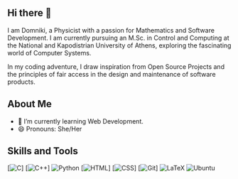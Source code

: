 ## Hi there 👋
I am Domniki, a Physicist with a passion for Mathematics and Software Development. I am currently pursuing an M.Sc. in Control and Computing at the National and Kapodistrian University of Athens, exploring the fascinating world of Computer Systems. 

In my coding adventure, I draw inspiration from Open Source Projects and the principles of fair access in the design and maintenance of software products.
<!--
**DomnikiB/DomnikiB** is a ✨ _special_ ✨ repository because its `README.md` (this file) appears on your GitHub profile.

Here are some ideas to get you started:

- 🔭 I’m currently working on ...
- 🌱 I’m currently learning ...
- 👯 I’m looking to collaborate on ...
- 🤔 I’m looking for help with ...
- 💬 Ask me about ...
- 📫 How to reach me: ...
- 😄 Pronouns: ...
- ⚡ Fun fact: ...
-->
## About Me
- 🌱 I’m currently learning Web Development.
- 😄 Pronouns: She/Her

## Skills and Tools
[![C](https://img.shields.io/badge/C-00599C?logo=c&logoColor=white)]
[![C++](https://img.shields.io/badge/C++-%2300599C.svg?logo=c%2B%2B&logoColor=white)]
![Python](https://img.shields.io/badge/--blue)
[![HTML](https://img.shields.io/badge/HTML-%23E34F26.svg?logo=html5&logoColor=white)]
[![CSS](https://img.shields.io/badge/CSS-1572B6?logo=css3&logoColor=fff)]
[![Git](https://img.shields.io/badge/Git-F05032?logo=git&logoColor=fff)]
![LaTeX](https://img.shields.io/badge/latex-%23008080.svg?style=for-the-badge&logo=latex&logoColor=white)
![Ubuntu](https://img.shields.io/badge/Ubuntu-E95420?style=for-the-badge&logo=ubuntu&logoColor=white)

<!-- - **Programming:** C, C++, Python, MATLAB, HTML  
- **Tools:** Git, LaTeX, CSS
-->
